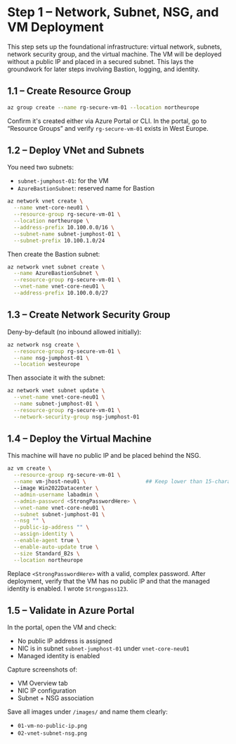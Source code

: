 # Step 1 – Network, Subnet, NSG, and VM Deployment

This step sets up the foundational infrastructure: virtual network, subnets, network security group, and the virtual machine. The VM will be deployed without a public IP and placed in a secured subnet. This lays the groundwork for later steps involving Bastion, logging, and identity.

## 1.1 – Create Resource Group

```bash
az group create --name rg-secure-vm-01 --location northeurope
```

Confirm it's created either via Azure Portal or CLI. In the portal, go to “Resource Groups” and verify `rg-secure-vm-01` exists in West Europe.

## 1.2 – Deploy VNet and Subnets

You need two subnets:

- `subnet-jumphost-01`: for the VM
- `AzureBastionSubnet`: reserved name for Bastion

```bash
az network vnet create \
  --name vnet-core-neu01 \
  --resource-group rg-secure-vm-01 \
  --location northeurope \
  --address-prefix 10.100.0.0/16 \
  --subnet-name subnet-jumphost-01 \
  --subnet-prefix 10.100.1.0/24
```

Then create the Bastion subnet:

```bash
az network vnet subnet create \
  --name AzureBastionSubnet \
  --resource-group rg-secure-vm-01 \
  --vnet-name vnet-core-neu01 \
  --address-prefix 10.100.0.0/27
```

## 1.3 – Create Network Security Group

Deny-by-default (no inbound allowed initially):

```bash
az network nsg create \
  --resource-group rg-secure-vm-01 \
  --name nsg-jumphost-01 \
  --location westeurope
```

Then associate it with the subnet:

```bash
az network vnet subnet update \
  --vnet-name vnet-core-neu01 \
  --name subnet-jumphost-01 \
  --resource-group rg-secure-vm-01 \
  --network-security-group nsg-jumphost-01
```

## 1.4 – Deploy the Virtual Machine

This machine will have no public IP and be placed behind the NSG.

```bash
az vm create \
  --resource-group rg-secure-vm-01 \
  --name vm-jhost-neu01 \                   ## Keep lower than 15-characters
  --image Win2022Datacenter \
  --admin-username labadmin \
  --admin-password <StrongPasswordHere> \
  --vnet-name vnet-core-neu01 \
  --subnet subnet-jumphost-01 \
  --nsg "" \
  --public-ip-address "" \
  --assign-identity \
  --enable-agent true \
  --enable-auto-update true \
  --size Standard_B2s \
  --location northeurope
```

Replace `<StrongPasswordHere>` with a valid, complex password. After deployment, verify that the VM has no public IP and that the managed identity is enabled. I wrote `Strongpass123`.

## 1.5 – Validate in Azure Portal

In the portal, open the VM and check:

- No public IP address is assigned
- NIC is in subnet `subnet-jumphost-01` under `vnet-core-neu01`
- Managed identity is enabled

Capture screenshots of:

- VM Overview tab
- NIC IP configuration
- Subnet + NSG association

Save all images under `/images/` and name them clearly:
- `01-vm-no-public-ip.png`
- `02-vnet-subnet-nsg.png`
